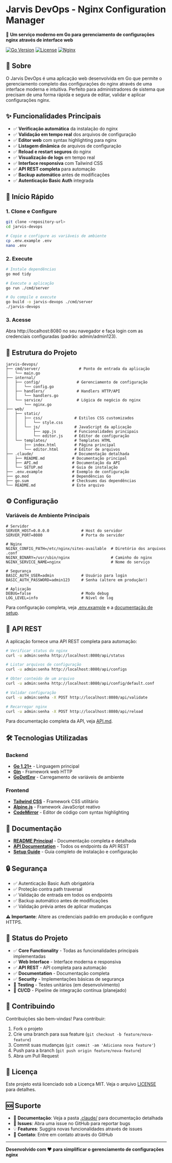 # Jarvis DevOps - Nginx Configuration Manager

🚀 **Um serviço moderno em Go para gerenciamento de configurações nginx através de interface web**

[![Go Version](https://img.shields.io/badge/Go-1.21+-00ADD8?style=flat&logo=go)](https://golang.org/)
[![License](https://img.shields.io/badge/License-MIT-blue.svg)](LICENSE)
[![Nginx](https://img.shields.io/badge/Nginx-Compatible-green.svg)](https://nginx.org/)

## 📖 Sobre

O Jarvis DevOps é uma aplicação web desenvolvida em Go que permite o gerenciamento completo das configurações do nginx através de uma interface moderna e intuitiva. Perfeito para administradores de sistema que precisam de uma forma rápida e segura de editar, validar e aplicar configurações nginx.

## ✨ Funcionalidades Principais

- ✅ **Verificação automática** da instalação do nginx
- ✅ **Validação em tempo real** dos arquivos de configuração
- ✅ **Editor web** com syntax highlighting para nginx
- ✅ **Listagem dinâmica** de arquivos de configuração
- ✅ **Reload e restart seguros** do nginx
- ✅ **Visualização de logs** em tempo real
- ✅ **Interface responsiva** com Tailwind CSS
- ✅ **API REST completa** para automação
- ✅ **Backup automático** antes de modificações
- ✅ **Autenticação Basic Auth** integrada

## 🚀 Início Rápido

### 1. Clone e Configure

```bash
git clone <repository-url>
cd jarvis-devops

# Copie e configure as variáveis de ambiente
cp .env.example .env
nano .env
```

### 2. Execute

```bash
# Instale dependências
go mod tidy

# Execute a aplicação
go run ./cmd/server

# Ou compile e execute
go build -o jarvis-devops ./cmd/server
./jarvis-devops
```

### 3. Acesse

Abra http://localhost:8080 no seu navegador e faça login com as credenciais configuradas (padrão: admin/admin123).

## 📁 Estrutura do Projeto

```
jarvis-devops/
├── cmd/server/                 # Ponto de entrada da aplicação
│   └── main.go
├── internal/
│   ├── config/                # Gerenciamento de configuração
│   │   └── config.go
│   ├── handlers/              # Handlers HTTP/API
│   │   └── handlers.go
│   └── service/               # Lógica de negócio do nginx
│       └── nginx.go
├── web/
│   ├── static/
│   │   ├── css/              # Estilos CSS customizados
│   │   │   └── style.css
│   │   └── js/               # JavaScript da aplicação
│   │       ├── app.js        # Funcionalidades principais
│   │       └── editor.js     # Editor de configuração
│   └── templates/            # Templates HTML
│       ├── index.html        # Página principal
│       └── editor.html       # Editor de arquivos
├── .claude/                  # Documentação detalhada
│   ├── README.md            # Documentação principal
│   ├── API.md               # Documentação da API
│   └── SETUP.md             # Guia de instalação
├── .env.example             # Exemplo de configuração
├── go.mod                   # Dependências Go
├── go.sum                   # Checksums das dependências
└── README.md                # Este arquivo
```

## ⚙️ Configuração

### Variáveis de Ambiente Principais

```env
# Servidor
SERVER_HOST=0.0.0.0              # Host do servidor
SERVER_PORT=8080                 # Porta do servidor

# Nginx
NGINX_CONFIG_PATH=/etc/nginx/sites-available  # Diretório dos arquivos .conf
NGINX_BINARY=/usr/sbin/nginx                  # Caminho do nginx
NGINX_SERVICE_NAME=nginx                      # Nome do serviço

# Segurança
BASIC_AUTH_USER=admin            # Usuário para login
BASIC_AUTH_PASSWORD=admin123     # Senha (altere em produção!)

# Aplicação
DEBUG=false                      # Modo debug
LOG_LEVEL=info                   # Nível de log
```

Para configuração completa, veja [.env.example](.env.example) e a [documentação de setup](.claude/SETUP.md).

## 🔌 API REST

A aplicação fornece uma API REST completa para automação:

```bash
# Verificar status do nginx
curl -u admin:senha http://localhost:8080/api/status

# Listar arquivos de configuração
curl -u admin:senha http://localhost:8080/api/configs

# Obter conteúdo de um arquivo
curl -u admin:senha http://localhost:8080/api/config/default.conf

# Validar configuração
curl -u admin:senha -X POST http://localhost:8080/api/validate

# Recarregar nginx
curl -u admin:senha -X POST http://localhost:8080/api/reload
```

Para documentação completa da API, veja [API.md](.claude/API.md).

## 🛠️ Tecnologias Utilizadas

### Backend

- **[Go 1.21+](https://golang.org/)** - Linguagem principal
- **[Gin](https://gin-gonic.com/)** - Framework web HTTP
- **[GoDotEnv](https://github.com/joho/godotenv)** - Carregamento de variáveis de ambiente

### Frontend

- **[Tailwind CSS](https://tailwindcss.com/)** - Framework CSS utilitário
- **[Alpine.js](https://alpinejs.dev/)** - Framework JavaScript reativo
- **[CodeMirror](https://codemirror.net/)** - Editor de código com syntax highlighting

## 📖 Documentação

- **[README Principal](.claude/README.md)** - Documentação completa e detalhada
- **[API Documentation](.claude/API.md)** - Todos os endpoints da API REST
- **[Setup Guide](.claude/SETUP.md)** - Guia completo de instalação e configuração

## 🔒 Segurança

- ✅ Autenticação Basic Auth obrigatória
- ✅ Proteção contra path traversal
- ✅ Validação de entrada em todos os endpoints
- ✅ Backup automático antes de modificações
- ✅ Validação prévia antes de aplicar mudanças

**⚠️ Importante**: Altere as credenciais padrão em produção e configure HTTPS.

## 🚦 Status do Projeto

- ✅ **Core Functionality** - Todas as funcionalidades principais implementadas
- ✅ **Web Interface** - Interface moderna e responsiva
- ✅ **API REST** - API completa para automação
- ✅ **Documentation** - Documentação completa
- ✅ **Security** - Implementações básicas de segurança
- 🔄 **Testing** - Testes unitários (em desenvolvimento)
- 🔄 **CI/CD** - Pipeline de integração contínua (planejado)

## 🤝 Contribuindo

Contribuições são bem-vindas! Para contribuir:

1. Fork o projeto
2. Crie uma branch para sua feature (`git checkout -b feature/nova-feature`)
3. Commit suas mudanças (`git commit -am 'Adiciona nova feature'`)
4. Push para a branch (`git push origin feature/nova-feature`)
5. Abra um Pull Request

## 📝 Licença

Este projeto está licenciado sob a Licença MIT. Veja o arquivo [LICENSE](LICENSE) para detalhes.

## 🆘 Suporte

- 📖 **Documentação**: Veja a pasta [.claude/](.claude/) para documentação detalhada
- 🐛 **Issues**: Abra uma issue no GitHub para reportar bugs
- 💡 **Features**: Suggira novas funcionalidades através de issues
- 📧 **Contato**: Entre em contato através do GitHub

---

**Desenvolvido com ❤️ para simplificar o gerenciamento de configurações nginx**
